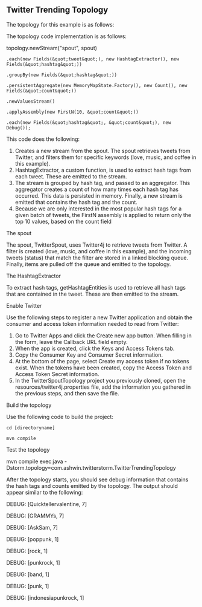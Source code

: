 ## Twitter Trending Topology

The topology for this example is as follows:



The topology code implementation is as follows:

topology.newStream(&quot;spout&quot;, spout)

    .each(new Fields(&quot;tweet&quot;), new HashtagExtractor(), new Fields(&quot;hashtag&quot;))

    .groupBy(new Fields(&quot;hashtag&quot;))

    .persistentAggregate(new MemoryMapState.Factory(), new Count(), new Fields(&quot;count&quot;))

    .newValuesStream()

    .applyAssembly(new FirstN(10, &quot;count&quot;))

    .each(new Fields(&quot;hashtag&quot;, &quot;count&quot;), new Debug());

This code does the following:

1. Creates a new stream from the spout. The spout retrieves tweets from Twitter, and filters them for specific keywords (love, music, and coffee in this example).
2. HashtagExtractor, a custom function, is used to extract hash tags from each tweet. These are emitted to the stream.
3. The stream is grouped by hash tag, and passed to an aggregator. This aggregator creates a count of how many times each hash tag has occurred. This data is persisted in memory. Finally, a new stream is emitted that contains the hash tag and the count.
4. Because we are only interested in the most popular hash tags for a given batch of tweets, the FirstN assembly is applied to return only the top 10 values, based on the count field

The spout

The spout, TwitterSpout, uses Twitter4j to retrieve tweets from Twitter. A filter is created (love, music, and coffee in this example), and the incoming tweets (status) that match the filter are stored in a linked blocking queue. Finally, items are pulled off the queue and emitted to the topology.

The HashtagExtractor

To extract hash tags, getHashtagEntities is used to retrieve all hash tags that are contained in the tweet. These are then emitted to the stream.

Enable Twitter

Use the following steps to register a new Twitter application and obtain the consumer and access token information needed to read from Twitter:

1. Go to Twitter Apps and click the Create new app button. When filling in the form, leave the Callback URL field empty.
2. When the app is created, click the Keys and Access Tokens tab.
3. Copy the Consumer Key and Consumer Secret information.
4. At the bottom of the page, select Create my access token if no tokens exist. When the tokens have been created, copy the Access Token and Access Token Secret information.
5. In the TwitterSpoutTopology project you previously cloned, open the resources/twitter4j.properties file, add the information you gathered in the previous steps, and then save the file.

Build the topology

Use the following code to build the project:

    cd [directoryname]

    mvn compile

Test the topology

mvn compile exec:java -Dstorm.topology=com.ashwin.twitterstorm.TwitterTrendingTopology

After the topology starts, you should see debug information that contains the hash tags and counts emitted by the topology. The output should appear similar to the following:

DEBUG: [Quicktellervalentine, 7]

DEBUG: [GRAMMYs, 7]

DEBUG: [AskSam, 7]

DEBUG: [poppunk, 1]

DEBUG: [rock, 1]

DEBUG: [punkrock, 1]

DEBUG: [band, 1]

DEBUG: [punk, 1]

DEBUG: [indonesiapunkrock, 1]
